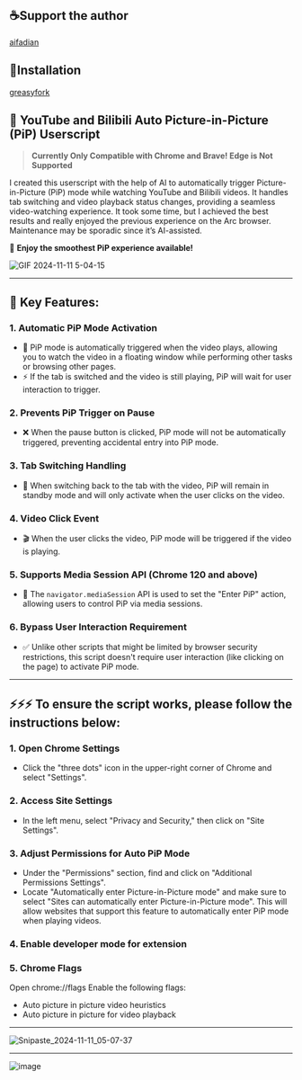 ## ☕Support the author 
[aifadian](https://afdian.com/a/h1789)

## 🔻Installation
[greasyfork](https://greasyfork.org/zh-CN/scripts/516762-auto-picture-in-picture)

## 🌟 **YouTube and Bilibili Auto Picture-in-Picture (PiP) Userscript**

> **Currently Only Compatible with Chrome and Brave! Edge is Not Supported**

I created this userscript with the help of AI to automatically trigger Picture-in-Picture (PiP) mode while watching YouTube and Bilibili videos. It handles tab switching and video playback status changes, providing a seamless video-watching experience. It took some time, but I achieved the best results and really enjoyed the previous experience on the Arc browser. Maintenance may be sporadic since it’s AI-assisted.

🎉 **Enjoy the smoothest PiP experience available!**

![GIF 2024-11-11 5-04-15](https://github.com/user-attachments/assets/2a61bb9e-03a9-418f-8db6-073c98e2fcd9)

---

## 🌟 Key Features:

### 1. **Automatic PiP Mode Activation**
- 🔄 PiP mode is automatically triggered when the video plays, allowing you to watch the video in a floating window while performing other tasks or browsing other pages.
- ⚡ If the tab is switched and the video is still playing, PiP will wait for user interaction to trigger.

### 2. **Prevents PiP Trigger on Pause**
- ❌ When the pause button is clicked, PiP mode will not be automatically triggered, preventing accidental entry into PiP mode.

### 3. **Tab Switching Handling**
- 🔄 When switching back to the tab with the video, PiP will remain in standby mode and will only activate when the user clicks on the video.

### 4. **Video Click Event**
- 🎬 When the user clicks the video, PiP mode will be triggered if the video is playing.

### 5. **Supports Media Session API** (Chrome 120 and above)
- 📱 The `navigator.mediaSession` API is used to set the "Enter PiP" action, allowing users to control PiP via media sessions.

### 6. **Bypass User Interaction Requirement**
- ✅ Unlike other scripts that might be limited by browser security restrictions, this script doesn't require user interaction (like clicking on the page) to activate PiP mode.

---

## ⚡⚡⚡ To ensure the script works, please follow the instructions below:

### 1. **Open Chrome Settings**
- Click the "three dots" icon in the upper-right corner of Chrome and select "Settings".

### 2. **Access Site Settings**
- In the left menu, select "Privacy and Security," then click on "Site Settings".

### 3. **Adjust Permissions for Auto PiP Mode**
- Under the "Permissions" section, find and click on "Additional Permissions Settings".
- Locate "Automatically enter Picture-in-Picture mode" and make sure to select "Sites can automatically enter Picture-in-Picture mode". This will allow websites that support this feature to automatically enter PiP mode when playing videos.

### 4. Enable developer mode for extension

### 5. Chrome Flags
Open chrome://flags
Enable the following flags:
- Auto picture in picture video heuristics
- Auto picture in picture for video playback

---

![Snipaste_2024-11-11_05-07-37](https://github.com/user-attachments/assets/a368329b-3363-443f-8f6a-c85e9abccd95)

---

![image](https://github.com/user-attachments/assets/0a4740d9-088a-4f07-a702-6baa55f66dc6)

